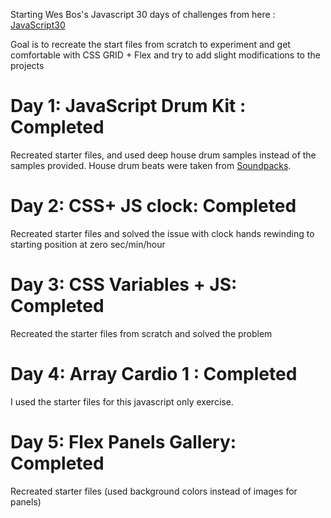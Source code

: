 Starting Wes Bos's Javascript 30 days of challenges from here : [JavaScript30](https://javascript30.com/)

Goal is to recreate the start files from scratch to experiment and get comfortable with CSS GRID + Flex and try to add slight modifications to the projects

# Day 1: JavaScript Drum Kit : Completed
Recreated starter files, and used deep house drum samples instead of the samples provided. House drum beats were taken from [Soundpacks](https://soundpacks.com/free-sound-packs/deep-house-drum-samples/).

# Day 2: CSS+ JS clock: Completed
Recreated starter files and solved the issue with clock hands rewinding to starting position at zero sec/min/hour

# Day 3: CSS Variables + JS: Completed
Recreated the starter files from scratch and solved the problem

# Day 4: Array Cardio 1 : Completed
I used the starter files for this javascript only exercise.

# Day 5: Flex Panels Gallery: Completed
Recreated starter files (used background colors instead of images for panels)
